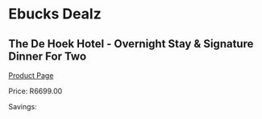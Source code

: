 
# Ebucks Dealz
## The De Hoek Hotel - Overnight Stay & Signature Dinner For Two
[Product Page](https://www.ebucks.com/web/shop/productSelected.do?prodId=265761180&catId=714893646)

Price: R6699.00

Savings: 


	